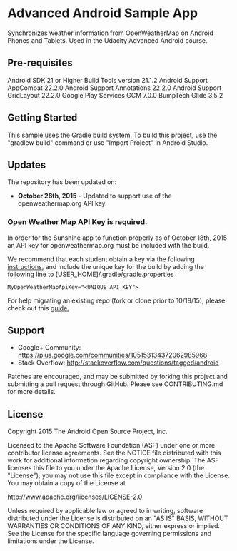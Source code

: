Advanced Android Sample App
===================================

Synchronizes weather information from OpenWeatherMap on Android Phones and Tablets. Used in the Udacity Advanced Android course.

Pre-requisites
--------------
Android SDK 21 or Higher
Build Tools version 21.1.2
Android Support AppCompat 22.2.0
Android Support Annotations 22.2.0
Android Support GridLayout 22.2.0
Google Play Services GCM 7.0.0
BumpTech Glide 3.5.2

Getting Started
---------------
This sample uses the Gradle build system.  To build this project, use the
"gradlew build" command or use "Import Project" in Android Studio.

Updates
---------------
The repository has been updated on:

* **October 28th, 2015** - Updated to support use of the openweathermap.org API key.

### Open Weather Map API Key is required.

In order for the Sunshine app to function properly as of October 18th, 2015 an API key for openweathermap.org must be included with the build.

We recommend that each student obtain a key via the following [instructions](http://openweathermap.org/appid#use), and include the unique key for the build by adding the following line to [USER_HOME]/.gradle/gradle.properties

`MyOpenWeatherMapApiKey="<UNIQUE_API_KEY">`

For help migrating an existing repo (fork or clone prior to 10/18/15), please check out this [guide.](https://docs.google.com/document/d/1e8LXahedBlCW1_dp_FyvQ3ugUAwUBJDuJCoKf3tgNVs/pub?embedded=true) 

Support
-------

- Google+ Community: https://plus.google.com/communities/105153134372062985968
- Stack Overflow: http://stackoverflow.com/questions/tagged/android

Patches are encouraged, and may be submitted by forking this project and
submitting a pull request through GitHub. Please see CONTRIBUTING.md for more details.

License
-------
Copyright 2015 The Android Open Source Project, Inc.

Licensed to the Apache Software Foundation (ASF) under one or more contributor
license agreements.  See the NOTICE file distributed with this work for
additional information regarding copyright ownership.  The ASF licenses this
file to you under the Apache License, Version 2.0 (the "License"); you may not
use this file except in compliance with the License.  You may obtain a copy of
the License at

http://www.apache.org/licenses/LICENSE-2.0

Unless required by applicable law or agreed to in writing, software
distributed under the License is distributed on an "AS IS" BASIS, WITHOUT
WARRANTIES OR CONDITIONS OF ANY KIND, either express or implied.  See the
License for the specific language governing permissions and limitations under
the License.

